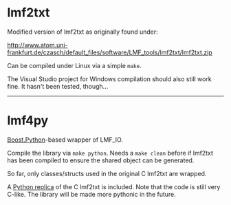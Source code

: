 # lmf2txt

Modified version of lmf2txt as originally found under:

http://www.atom.uni-frankfurt.de/czasch/default_files/software/LMF_tools/lmf2txt/lmf2txt.zip

Can be compiled under Linux via a simple `make`.

The Visual Studio project for Windows compilation should also still work fine. It hasn't been tested, though...

---

# lmf4py

[Boost.Python](https://wiki.python.org/moin/boost.python)-based wrapper of LMF_IO.

Compile the library via `make python`. Needs a `make clean` before if lmf2txt has been compiled to ensure the shared object can be generated.

So far, only classes/structs used in the original C lmf2txt are wrapped.

A [Python replica](../master/lmf2txt.py) of the C lmf2txt is included. Note that the code is still very C-like. The library will be made more pythonic in the future.
